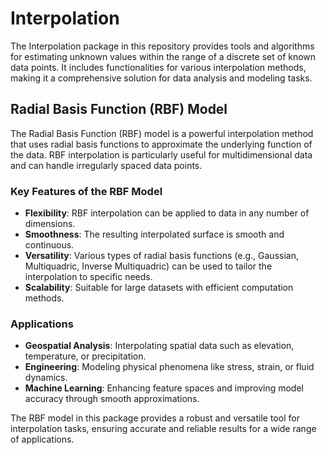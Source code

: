 # Interpolation

The Interpolation package in this repository provides tools and algorithms for estimating unknown values within the range of a discrete set of known data points. It includes functionalities for various interpolation methods, making it a comprehensive solution for data analysis and modeling tasks.

## Radial Basis Function (RBF) Model

The Radial Basis Function (RBF) model is a powerful interpolation method that uses radial basis functions to approximate the underlying function of the data. RBF interpolation is particularly useful for multidimensional data and can handle irregularly spaced data points.

### Key Features of the RBF Model

- **Flexibility**: RBF interpolation can be applied to data in any number of dimensions.
- **Smoothness**: The resulting interpolated surface is smooth and continuous.
- **Versatility**: Various types of radial basis functions (e.g., Gaussian, Multiquadric, Inverse Multiquadric) can be used to tailor the interpolation to specific needs.
- **Scalability**: Suitable for large datasets with efficient computation methods.

### Applications

- **Geospatial Analysis**: Interpolating spatial data such as elevation, temperature, or precipitation.
- **Engineering**: Modeling physical phenomena like stress, strain, or fluid dynamics.
- **Machine Learning**: Enhancing feature spaces and improving model accuracy through smooth approximations.

The RBF model in this package provides a robust and versatile tool for interpolation tasks, ensuring accurate and reliable results for a wide range of applications.
